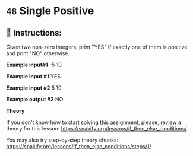 # `48` Single Positive

## 📝 Instructions:

Given two non-zero integers, print "YES" if exactly one of them is positive and print "NO" otherwise.

**Example input#1**
-5
10

**Example input #1**
YES

**Example input #2**
5
10

**Example output #2**
NO

**Theory**

If you don't know how to start solving this assignment, please, review a theory for this lesson:
https://snakify.org/lessons/if_then_else_conditions/

You may also try step-by-step theory chunks:
https://snakify.org/lessons/if_then_else_conditions/steps/1/